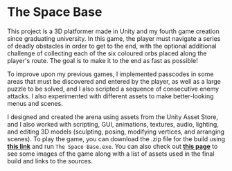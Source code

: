 The Space Base
==============

This project is a 3D platformer made in Unity and my fourth game creation since graduating university. In this game, the player must navigate a series of deadly obstacles in order to get to the end, with the optional additional challenge of collecting each of the six coloured orbs placed along the player's route. The goal is to make it to the end as fast as possible!

To improve upon my previous games, I implemented passcodes in some areas that must be discovered and entered by the player, as well as a large puzzle to be solved, and I also scripted a sequence of consecutive enemy attacks. I also experimented with different assets to make better-looking menus and scenes.

I designed and created the arena using assets from the Unity Asset Store, and I also worked with scripting, GUI, animations, textures, audio, lighting, and editing 3D models (sculpting, posing, modifying vertices, and arranging scenes). To play the game, you can download the .zip file for the build using **[this link](https://drive.google.com/uc?export=download&id=1gSNAK2ZZJHmp5pzwot2zI2-SD2GoAFLK)** and run `The Space Base.exe`. You can also check out **[this page](https://bensta.epizy.com/spacebase/)** to see some images of the game along with a list of assets used in the final build and links to the sources.
